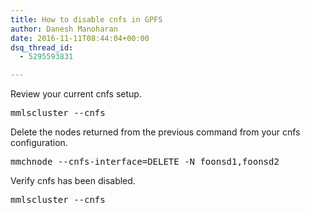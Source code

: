 ```yaml
---
title: How to disable cnfs in GPFS
author: Danesh Manoharan
date: 2016-11-11T08:44:04+00:00
dsq_thread_id:
  - 5295593831

---
```

Review your current cnfs setup.

<pre class="theme:shell-default lang:sh decode:true">mmlscluster --cnfs</pre>

Delete the nodes returned from the previous command from your cnfs configuration.

<pre class="theme:shell-default lang:sh decode:true">mmchnode --cnfs-interface=DELETE -N foonsd1,foonsd2</pre>

Verify cnfs has been disabled.

<pre class="theme:shell-default lang:sh decode:true">mmlscluster --cnfs</pre>

 